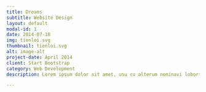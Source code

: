 ```yaml
---
title: Dreams
subtitle: Website Design
layout: default
modal-id: 1
date: 2014-07-18
img: tienloi.svg
thumbnail: tienloi.svg
alt: image-alt
project-date: April 2014
client: Start Bootstrap
category: Web Development
description: Lorem ipsum dolor sit amet, usu cu alterum nominavi lobortis. At duo novum diceret. Tantas apeirian vix et, usu sanctus postulant inciderint ut, populo diceret necessitatibus in vim. Cu eum dicam feugiat noluisse.

---
```

